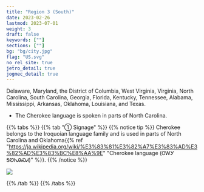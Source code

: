 ```yaml
---
title: "Region 3 (South)"
date: 2023-02-26
lastmod: 2023-07-01
weight: 3
draft: false
keywords: [""]
sections: [""]
bg: "bg/city.jpg"
flag: "US.svg"
no_rel_site: true
jetro_detail: true
jogmec_detail: true
---
```



<div class="main-desciption country-description">
Delaware, Maryland, the District of Columbia, West Virginia, Virginia, North Carolina, South Carolina, Georgia, Florida, Kentucky, Tennessee, Alabama, Mississippi, Arkansas, Oklahoma, Louisiana, and Texas.
</div>


<div class="main-desciption country-description">
    <ul class="rule-list">
        <li>The Cherokee language is spoken in parts of North Carolina.</li>
    </ul>
</div>


{{% tabs %}}
{{% tab "① Signage" %}}
{{% notice tip %}}
Cherokee belongs to the Iroquoian language family and is used in parts of North Carolina and Oklahoma{{% ref "https://ja.wikipedia.org/wiki/%E3%83%81%E3%82%A7%E3%83%AD%E3%82%AD%E3%83%BC%E8%AA%9E" "Cherokee language (ᏣᎳᎩ ᎦᏬᏂᎯᏍᏗ)" %}}.
{{% /notice %}}

<div class="googlemap-if">
<img src="/rule/n_america/usa/region3/cherokee_stop_sign_png.jpg">
</div>

{{% /tab %}}
{{% /tabs %}}
